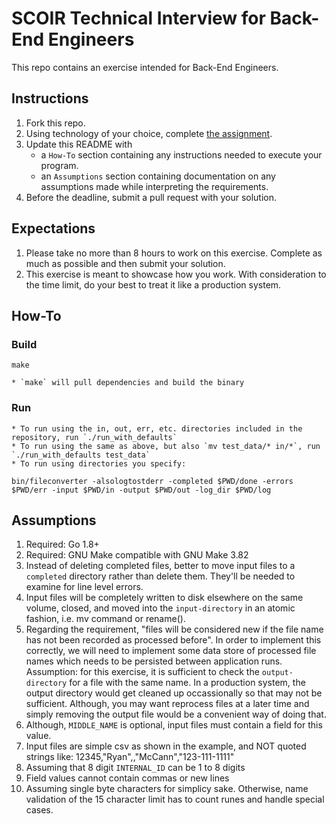 # SCOIR Technical Interview for Back-End Engineers
This repo contains an exercise intended for Back-End Engineers.

## Instructions
1. Fork this repo.
1. Using technology of your choice, complete [the assignment](./Assignment.md).
1. Update this README with
    * a `How-To` section containing any instructions needed to execute your program.
    * an `Assumptions` section containing documentation on any assumptions made while interpreting the requirements.
1. Before the deadline, submit a pull request with your solution.

## Expectations
1. Please take no more than 8 hours to work on this exercise. Complete as much as possible and then submit your solution.
1. This exercise is meant to showcase how you work. With consideration to the time limit, do your best to treat it like a production system.

## How-To
### Build
```
make
```
    * `make` will pull dependencies and build the binary

### Run 
    * To run using the in, out, err, etc. directories included in the repository, run `./run_with_defaults`
    * To run using the same as above, but also `mv test_data/* in/*`, run `./run_with_defaults test_data`
    * To run using directories you specify:
```
bin/fileconverter -alsologtostderr -completed $PWD/done -errors $PWD/err -input $PWD/in -output $PWD/out -log_dir $PWD/log
```

## Assumptions
1. Required: Go 1.8+
1. Required: GNU Make compatible with GNU Make 3.82
1. Instead of deleting completed files, better to move input files to a `completed` directory rather than delete them.  They'll be needed to examine for line level errors.
1. Input files will be completely written to disk elsewhere on the same volume, closed, and moved into the `input-directory` in an atomic fashion, i.e. mv command or rename(). 
1. Regarding the requirement, "files will be considered new if the file name has not been recorded as processed before".  In order to implement this correctly, we will need to implement some data store of processed file names which needs to be persisted between application runs.  Assumption: for this exercise, it is sufficient to check the `output-directory` for a file with the same name.  In a production system, the output directory would get cleaned up occassionally so that may not be sufficient. Although, you may want reprocess files at a later time and simply removing the output file would be a convenient way of doing that.
1. Although, `MIDDLE_NAME` is optional, input files must contain a field for this value.
1. Input files are simple csv as shown in the example, and NOT quoted strings like: 12345,"Ryan",,"McCann","123-111-1111"
1. Assuming that 8 digit `INTERNAL_ID` can be 1 to 8 digits
1. Field values cannot contain commas or new lines
1. Assuming single byte characters for simplicy sake.  Otherwise, name validation of the 15 character limit has to count runes and handle special cases. 
